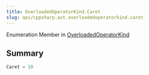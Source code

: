 ```yaml
---
title: OverloadedOperatorKind.Caret
slug: api/cppsharp.ast.overloadedoperatorkind.caret
---
```

Enumeration Member in [OverloadedOperatorKind](/api/cppsharp/ast/overloadedoperatorkind)

## Summary



```csharp
Caret = 10
```

